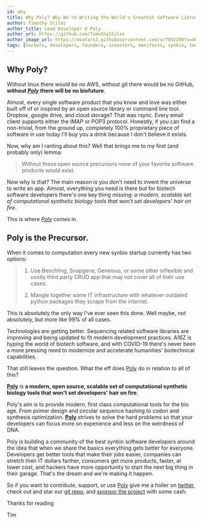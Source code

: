 ```yaml
---
id: why
title: Why Poly? Why We're Writing the World's Greatest Software Library and CLI for Engineering Organisms.
author: Timothy Stiles
author_title: Lead Developer @ Poly
author_url: https://github.com/TimothyStiles
author_image_url: https://avatars3.githubusercontent.com/u/7042260?s=400&u=3d7ba75bf7dfe0c24f25a4fbbaac177c3063e5b3&v=4
tags: [hackers, developers, founders, investors, manifesto, synbio, tech, biotech, vision, community, COVID-19]
---
```


<!-- ## TODO BEFORE PUBLISHING -->
<!-- Work in stuff about hackers -->
<!-- Find highly relevant images to include -->
<!-- Find citations -->
<!-- Get crypto wallets -->


## Why Poly?

Without linux there would be no AWS, without git there would be no GitHub, **without [_Poly_](https://github.com/TimothyStiles/poly) there will be no biofuture**.

Almost, every single software product that you know and love was either built off of or inspired by an open source library or command line tool. Dropbox, google drive, and cloud storage? That was rsync. Every email client supports either the IMAP or POP3 protocol. Honestly, if you can find a non-trivial, from the ground up, completely 100% proprietary piece of software in use today I'll buy you a drink because I don't believe it exists.

Now, why am I ranting about this? Well that brings me to my first (and probably only) lemma:

> Without these open source precursors none of your favorite software products would exist.

Now why is that? The main reason is you don't need to invent the universe to write an app. Almost, everything you need is there but for biotech software developers there's one key thing missing: _a modern, scalable set of computational synthetic biology tools that won't set developers' hair on fire_. 

This is where [_Poly_](https://github.com/TimothyStiles/poly) comes in.

## Poly is the Precursor.

When it comes to computation every new synbio startup currently has two options:

>1. Use Benchling, Snapgene, Geneious, or some other inflexible and costly third party CRUD app that may not cover all of their use cases.
>
>2. Mangle together some IT infrastructure with whatever outdated python packages they scrape from the internet.

This is absolutely the only way I've ever seen this done. Well maybe, not absolutely, but more like 99% of all cases.

Technologies are getting better. Sequencing related software libraries are improving and being updated to fit modern development practices. A16Z is hyping the world of biotech software, and with COVID-19 there's never been a more pressing need to modernize and accelerate humanities' biotechnical capabilities.

That still leaves the question. What the eff does [Poly](https://github.com/TimothyStiles/poly) do in relation to all of this?

[**Poly**](https://github.com/TimothyStiles/poly) _is_ **a modern, open source, scalable set of computational synthetic biology tools that won't set developers' hair on fire**.

Poly's aim is to provide modern, first class computational tools for the bio age. From primer design and circular sequence hashing to codon and synthesis optimization. [**Poly**](https://github.com/TimothyStiles/poly) strives to solve the hard problems so that your developers can focus more on experience and less on the weirdness of DNA.

Poly is building a community of the best synbio software developers around the idea that when we share the basics everything gets better for everyone. Developers get better tools that make their jobs easier, companies can stretch their IT dollars farther, consumers get more products, faster, at lower cost, and hackers have more opportunity to start the next big thing in their garage. That's the dream and we're making it happen.

So if you want to contribute, support, or use [Poly](https://github.com/TimothyStiles/poly) give me a holler on [twitter](https://twitter.com/TimothyStiles), check out and star our [git repo](https://github.com/TimothyStiles/poly), and [sponsor the project](https://github.com/sponsors/TimothyStiles) with some cash.

Thanks for reading

Tim